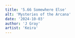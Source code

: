 ```yaml
---
title: '5.66 Somewhere Else'
alt: 'Mysteries of the Arcana'
date: '2024-10-03'
author: 'J Gray'
artist: 'Keira'
---
```

